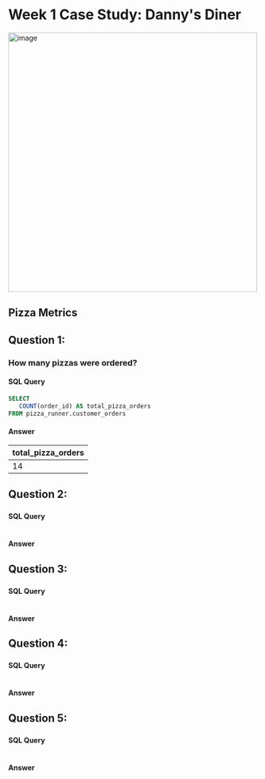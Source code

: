 # Week 1 Case Study: Danny's Diner
<a href="https://8weeksqlchallenge.com/case-study-2/"> <img src= "https://8weeksqlchallenge.com/images/case-study-designs/2.png" width="500" height="520" alt="image" target="_blank"> </a>
## Pizza Metrics
## Question 1: 
### How many pizzas were ordered?

#### SQL Query
````sql
SELECT
   COUNT(order_id) AS total_pizza_orders
FROM pizza_runner.customer_orders
````
#### Answer
| total_pizza_orders |
|--------------------|
| 14                 |

## Question 2: 
### 

#### SQL Query
````sql

````
#### Answer

## Question 3: 
### 

#### SQL Query
````sql

````
#### Answer

## Question 4: 
### 

#### SQL Query
````sql

````
#### Answer

## Question 5: 
### 

#### SQL Query
````sql

````
#### Answer
